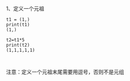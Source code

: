 
1、定义一个元祖
```
t1 = (1,)
print(t1)
(1,)

t2=t1*5
print(t2)
(1,1,1,1,1)



```  
注意：定义一个元祖末尾需要用逗号，否则不是元组  

